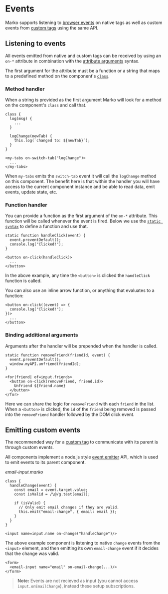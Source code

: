 # Events

Marko supports listening to [browser events](https://developer.mozilla.org/en-US/docs/Web/API/Document_Object_Model/Events) on native tags as well as custom events from [custom tags](./custom-tags.md) using the same API.

## Listening to events

All events emitted from native and custom tags can be received by using an `on-*` attribute in combination with the [attribute arguments](./syntax.md#arguments) syntax.

The first argument for the attribute must be a function or a string that maps to a predefined method on the component's [`class`](./class-components.md).

### Method handler

When a string is provided as the first argument Marko will look for a method on the component's `class` and call that.

```marko
class {
  log(msg) {
    ...
  }

  logChange(newTab) {
    this.log(`changed to: ${newTab}`);
  }
}

<my-tabs on-switch-tab("logChange")>
  ...
</my-tabs>
```

When `my-tabs` emits the `switch-tab` event it will call the `logChange` method on this component.
The benefit here is that within the handler you will have access to the current component instance and be able to read data, emit events, update state, etc.

### Function handler

You can provide a function as the first argument of the `on-*` attribute. This function will be called whenever the event is fired. Below we use the [`static syntax`](./syntax.md#static) to define a function and use that.

```marko
static function handleClick(event) {
  event.preventDefault();
  console.log("Clicked!");
}

<button on-click(handleClick)>
  ...
</button>
```

In the above example, any time the `<button>` is clicked the `handleClick` function is called.

You can also use an inline arrow function, or anything that evaluates to a function:

```marko
<button on-click((event) => {
  console.log("Clicked!");
})>
  ...
</button>
```

### Binding additional arguments

Arguments after the handler will be prepended when the handler is called.

```marko
static function removeFriend(friendId, event) {
  event.preventDefault();
  window.myAPI.unfriend(friendId);
}

<for|friend| of=input.friends>
  <button on-click(removeFriend, friend.id)>
    Unfriend ${friend.name}
  </button>
</for>
```

Here we can share the logic for `removeFriend` with each `friend` in the list. When a `<button>` is clicked, the `id` of the `friend` being removed is passed into the `removeFriend` handler followed by the DOM click event.

## Emitting custom events

The recommended way for a [custom tag](./custom-tags.md) to communicate with its parent is through custom events.

All components implement a node.js style [event emitter](https://nodejs.org/api/events.html#events_class_eventemitter) API, which is used to emit events to its parent component.

_email-input.marko_

```marko
class {
  handleChange(event) {
    const email = event.target.value;
    const isValid = /\@/g.test(email);

    if (isValid) {
      // Only emit email changes if they are valid.
      this.emit("email-change", { email: email });
    }
  }
}

<input name=input.name on-change("handleChange")/>
```

The above example component is listening to native `change` events from the `<input>` element, and then emitting its own `email-change` event if it decides that the change was valid.

```marko
<form>
  <email-input name="email" on-email-change(...)/>
</form>
```

> **Note:** Events are not recieved as input (you cannot access `input.onEmailChange`), instead these setup subscriptions.
